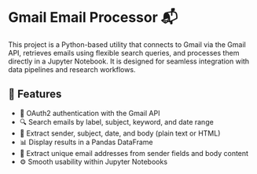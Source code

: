 # Gmail Email Processor 📬

This project is a Python-based utility that connects to Gmail via the Gmail API, retrieves emails using flexible search queries, and processes them directly in a Jupyter Notebook. It is designed for seamless integration with data pipelines and research workflows.

## 🚀 Features

- 🔐 OAuth2 authentication with the Gmail API
- 🔍 Search emails by label, subject, keyword, and date range
- 📄 Extract sender, subject, date, and body (plain text or HTML)
- 📊 Display results in a Pandas DataFrame
- 📧 Extract unique email addresses from sender fields and body content
- ⚙️ Smooth usability within Jupyter Notebooks

